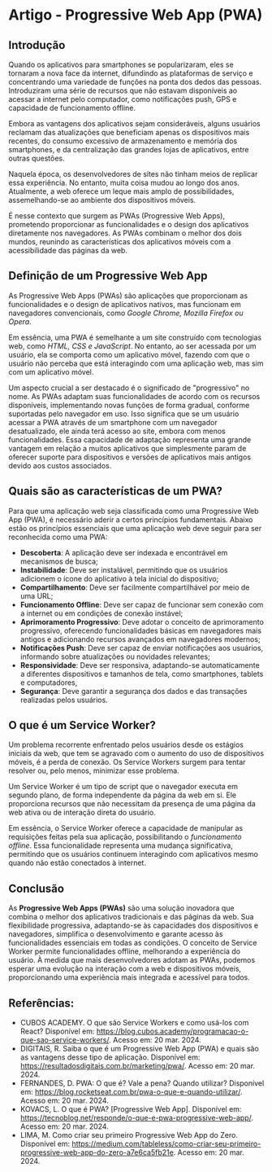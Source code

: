 # Artigo - Progressive Web App (PWA)

## Introdução 
Quando os aplicativos para smartphones se popularizaram, eles se tornaram a nova face da internet, difundindo as plataformas de serviço e concentrando uma variedade de funções na ponta dos dedos das pessoas. Introduziram uma série de recursos que não estavam disponíveis ao acessar a internet pelo computador, como notificações push, GPS e capacidade de funcionamento offline.

Embora as vantagens dos aplicativos sejam consideráveis, alguns usuários reclamam das atualizações que beneficiam apenas os dispositivos mais recentes, do consumo excessivo de armazenamento e memória dos smartphones, e da centralização das grandes lojas de aplicativos, entre outras questões.

Naquela época, os desenvolvedores de sites não tinham meios de replicar essa experiência. No entanto, muita coisa mudou ao longo dos anos. Atualmente, a web oferece um leque mais amplo de possibilidades, assemelhando-se ao ambiente dos dispositivos móveis.

É nesse contexto que surgem as PWAs (Progressive Web Apps), prometendo proporcionar as funcionalidades e o design dos aplicativos diretamente nos navegadores. As PWAs combinam o melhor dos dois mundos, reunindo as características dos aplicativos móveis com a acessibilidade das páginas da web.

## Definição de um Progressive Web App 

As Progressive Web Apps (PWAs) são aplicações que proporcionam as funcionalidades e o design de aplicativos nativos, mas funcionam em navegadores convencionais, como *Google Chrome, Mozilla Firefox ou Opera*. 

Em essência, uma PWA é semelhante a um site construído com tecnologias web, como *HTML, CSS e JavaScript*. No entanto, ao ser acessada por um usuário, ela se comporta como um aplicativo móvel, fazendo com que o usuário não perceba que está interagindo com uma aplicação web, mas sim com um aplicativo móvel.

Um aspecto crucial a ser destacado é o significado de "progressivo" no nome. 
As PWAs adaptam suas funcionalidades de acordo com os recursos disponíveis, implementando novas funções de forma gradual, conforme suportadas pelo navegador em uso.
Isso significa que se um usuário acessar a PWA através de um smartphone com um navegador desatualizado, ele ainda terá acesso ao site, embora com menos funcionalidades. Essa capacidade de adaptação representa uma grande vantagem em relação a muitos aplicativos que simplesmente param de oferecer suporte para dispositivos e versões de aplicativos mais antigos devido aos custos associados.

## Quais são as características de um PWA?

Para que uma aplicação web seja classificada como uma Progressive Web App (PWA), é necessário aderir a certos princípios fundamentais. 
Abaixo estão os princípios essenciais que uma aplicação web deve seguir para ser reconhecida como uma PWA:

  * **Descoberta**: A aplicação deve ser indexada e encontrável em mecanismos de busca;
  * **Instabilidade**: Deve ser instalável, permitindo que os usuários adicionem o ícone do aplicativo à tela inicial do dispositivo;
  * **Compartilhamento**: Deve ser facilmente compartilhável por meio de uma URL;
  * **Funcionamento Offline**: Deve ser capaz de funcionar sem conexão com a internet ou em condições de conexão instável;
  * **Aprimoramento Progressivo**: Deve adotar o conceito de aprimoramento progressivo, oferecendo funcionalidades básicas em navegadores mais antigos e adicionando recursos avançados em navegadores modernos;
  * **Notificações Push**: Deve ser capaz de enviar notificações aos usuários, informando sobre atualizações ou novidades relevantes;
  * **Responsividade**: Deve ser responsiva, adaptando-se automaticamente a diferentes dispositivos e tamanhos de tela, como smartphones, tablets e computadores,
  * **Segurança**: Deve garantir a segurança dos dados e das transações realizadas pelos usuários.

## O que é um Service Worker?

Um problema recorrente enfrentado pelos usuários desde os estágios iniciais da web, que tem se agravado com o aumento do uso de dispositivos móveis, é a perda de conexão. Os Service Workers surgem para tentar resolver ou, pelo menos, minimizar esse problema.

Um Service Worker é um tipo de script que o navegador executa em segundo plano, de forma independente da página da web em si. Ele proporciona recursos que não necessitam da presença de uma página da web ativa ou de interação direta do usuário.

Em essência, o Service Worker oferece a capacidade de manipular as requisições feitas pela sua aplicação, possibilitando o *funcionamento offline*. Essa funcionalidade representa uma mudança significativa, permitindo que os usuários continuem interagindo com aplicativos mesmo quando não estão conectados à internet.

## Conclusão

As **Progressive Web Apps (PWAs)** são uma solução inovadora que combina o melhor dos aplicativos tradicionais e das páginas da web. Sua flexibilidade progressiva, adaptando-se às capacidades dos dispositivos e navegadores, simplifica o desenvolvimento e garante acesso às funcionalidades essenciais em todas as condições. 
O conceito de Service Worker permite funcionalidades offline, melhorando a experiência do usuário. À medida que mais desenvolvedores adotam as PWAs, podemos esperar uma evolução na interação com a web e dispositivos móveis, proporcionando uma experiência mais integrada e acessível para todos.


## Referências: 

  * CUBOS ACADEMY. O que são Service Workers e como usá-los com React? Disponível em: <https://blog.cubos.academy/programacao-o-que-sao-service-workers/>. Acesso em: 20 mar. 2024.
  * DIGITAIS, R. Saiba o que é um Progressive Web App (PWA) e quais são as vantagens desse tipo de aplicação. Disponível em: <https://resultadosdigitais.com.br/marketing/pwa/>. Acesso em: 20 mar. 2024.
  * FERNANDES, D. PWA: O que é? Vale a pena? Quando utilizar? Disponível em: <https://blog.rocketseat.com.br/pwa-o-que-e-quando-utilizar/>. Acesso em: 20 mar. 2024.
  * KOVACS, L. O que é PWA? [Progressive Web App]. Disponível em: <https://tecnoblog.net/responde/o-que-e-pwa-progressive-web-app/>. Acesso em: 20 mar. 2024.
  * LIMA, M. Como criar seu primeiro Progressive Web App do Zero. Disponível em: <https://medium.com/tableless/como-criar-seu-primeiro-progressive-web-app-do-zero-a7e6ca5fb21e>. Acesso em: 20 mar. 2024.




 

